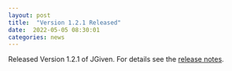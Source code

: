 ```yaml
---
layout: post
title:  "Version 1.2.1 Released"
date:  2022-05-05 08:30:01
categories: news
---
```


Released Version 1.2.1 of JGiven. For details see the [release notes](https://github.com/TNG/JGiven/releases/tag/v1.2.1).

[jgiven-gh]: https://github.com/TNG/JGiven
[jgiven]:    https://jgiven.org
